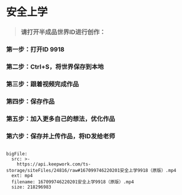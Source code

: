 



# 安全上学

> ### 请打开半成品世界ID进行创作：
### 第一步：打开ID **9918**
### 第二步：Ctrl+S，将世界保存到本地
### 第三步：跟着视频完成作品
### 第四步：保存作品
### 第五步：加入更多自己的想法，优化作品
### 第六步：保存并上传作品，将ID发给老师


```@BigFile

bigFile:
  src: >-
    https://api.keepwork.com/ts-storage/siteFiles/24816/raw#167099746220201安全上学9918（原版）.mp4
  ext: mp4
  filename: 167099746220201安全上学9918（原版）.mp4
  size: 218296983
          
```





  
</details>